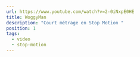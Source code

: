 ```yaml
---
url: https://www.youtube.com/watch?v=2-0iNxpE0HE
title: WoggyMan
description: "Court métrage en Stop Motion "
position: 1
tags:
  - video
  - stop-motion
---
```

